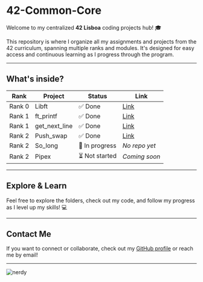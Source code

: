 # 42-Common-Core

Welcome to my centralized **42 Lisboa** coding projects hub! 🎓

This repository is where I organize all my assignments and projects from the 42 curriculum, spanning multiple ranks and modules. It's designed for easy access and continuous learning as I progress through the program.

---

## What's inside?

| Rank   | Project        | Status         | Link |
|--------|----------------|----------------|------|
| Rank 0 | Libft          | ✅ Done         | [Link](https://github.com/PedroLouzada/42-Libft) |
| Rank 1 | ft_printf      | ✅ Done         | [Link](https://github.com/PedroLouzada/42-Printf) |
| Rank 1 | get_next_line  | ✅ Done         | [Link](https://github.com/PedroLouzada/42-Get_next_line) |
| Rank 2 | Push_swap      | ✅ Done         | [Link](https://github.com/PedroLouzada/42-Push_swap) |
| Rank 2 | So_long        | 🚧 In progress  | _No repo yet_ |
| Rank 2 | Pipex          | ⏳ Not started  | _Coming soon_ |


---

## Explore & Learn

Feel free to explore the folders, check out my code, and follow my progress as I level up my skills! 💻

---

## Contact Me

If you want to connect or collaborate, check out my [GitHub profile](https://github.com/PedroLouzada) or reach me by email!

---
![nerdy](https://media1.tenor.com/m/IVh7YxGaB_4AAAAC/nerd-emoji.gif)
